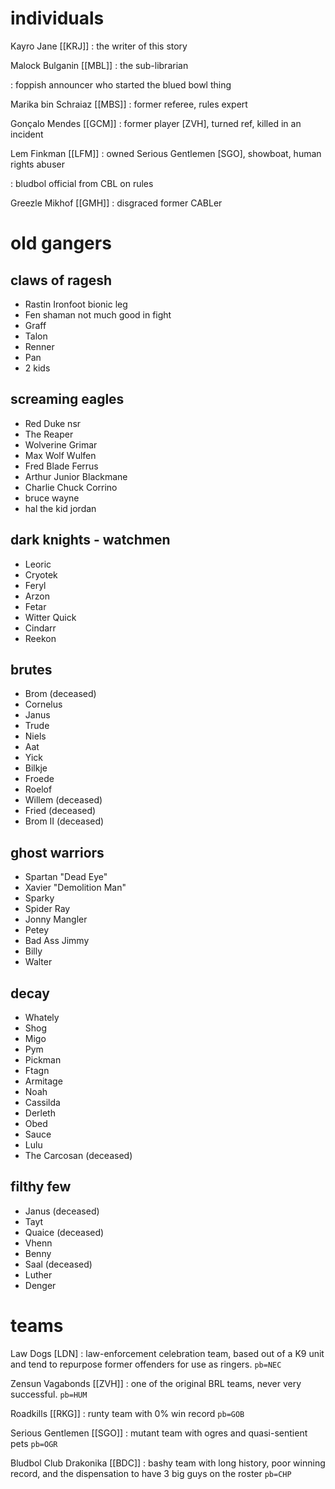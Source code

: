 # individuals

Kayro Jane [[KRJ]]
: the writer of this story

Malock Bulganin [[MBL]]
: the sub-librarian

: foppish announcer who started the blued bowl thing

Marika bin Schraiaz [[MBS]]
: former referee, rules expert

Gonçalo Mendes [[GCM]]
: former player [ZVH], turned ref, killed in an incident

Lem Finkman [[LFM]]
: owned Serious Gentlemen [SGO], showboat, human rights abuser

: bludbol official from CBL on rules

Greezle Mikhof [[GMH]]
: disgraced former CABLer

# old gangers

## claws of ragesh

* Rastin Ironfoot bionic leg
* Fen shaman not much good in fight
* Graff
* Talon
* Renner
* Pan
* 2 kids

## screaming eagles

* Red Duke nsr
* The Reaper
* Wolverine Grimar
* Max Wolf Wulfen
* Fred Blade Ferrus
* Arthur Junior Blackmane
* Charlie Chuck Corrino
* bruce wayne
* hal the kid jordan

## dark knights - watchmen

* Leoric
* Cryotek
* Feryl
* Arzon
* Fetar
* Witter Quick
* Cindarr
* Reekon

## brutes

* Brom (deceased)
* Cornelus
* Janus
* Trude
* Niels
* Aat
* Yick
* Bilkje
* Froede
* Roelof
* Willem (deceased)
* Fried (deceased)
* Brom II (deceased)

## ghost warriors

* Spartan "Dead Eye"
* Xavier "Demolition Man"
* Sparky
* Spider Ray
* Jonny Mangler
* Petey
* Bad Ass Jimmy
* Billy
* Walter

## decay

* Whately
* Shog
* Migo
* Pym
* Pickman
* Ftagn
* Armitage
* Noah
* Cassilda
* Derleth
* Obed
* Sauce
* Lulu
* The Carcosan (deceased)

## filthy few

* Janus (deceased)
* Tayt
* Quaice (deceased)
* Vhenn
* Benny
* Saal (deceased)
* Luther
* Denger

# teams

Law Dogs [LDN]
: law-enforcement celebration team, based out of a K9 unit and tend to repurpose former offenders for use as ringers. `pb=NEC`

Zensun Vagabonds [[ZVH]]
: one of the original BRL teams, never very successful. `pb=HUM`

Roadkills [[RKG]]
: runty team with 0% win record `pb=GOB`

Serious Gentlemen [[SGO]]
: mutant team with ogres and quasi-sentient pets `pb=OGR`

Bludbol Club Drakonika [[BDC]]
: bashy team with long history, poor winning record, and the dispensation to have 3 big guys on the roster `pb=CHP`


